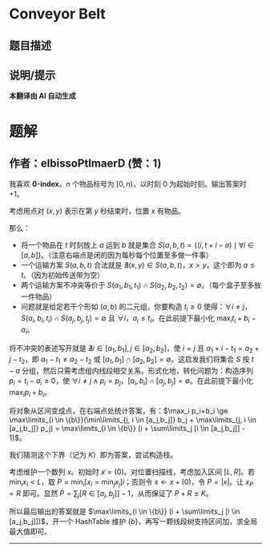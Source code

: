 # Conveyor Belt

## 题目描述

[题目链接]: https://atcoder.jp/contests/jag2017autumn/tasks/jag2017autumn_k

## 说明/提示

**本翻译由 AI 自动生成**

# 题解

## 作者：elbissoPtImaerD (赞：1)

我喜欢 **0-index**。$n$ 个物品标号为 $[0,n)$，以时刻 $0$ 为起始时刻。输出答案时 $+1$。

考虑用点对 $(x,y)$ 表示在第 $y$ 秒结束时，位置 $x$ 有物品。

那么：
- 将一个物品在 $t$ 时刻放上 $a$ 运到 $b$ 就是集合 $S(a,b,t)=\{(i,t+i-a)\mid \forall i\in[a,b]\}$。（注意右端点是闭的因为每秒每个位置至多做一件事）
- 一个运输方案 $S(a,b,t)$ 合法就是 $\nexists (x,y) \in S(a,b,t)$，$x > y$，这个即为 $a\le t$。（因为初始传送带为空）
- 两个运输方案不冲突等价于 $S(a_1,b_1,t_1) \cap S(a_2,b_2,t_2) = \emptyset$。（每个盒子至多放一件物品）
- 问题就是给定若干个形如 $(a,b)$ 的二元组，你要构造 $t_i \ge 0$ 使得：$\forall i \neq j$，$S(a_i,b_i,t_i) \cap S(a_j,b_j,t_j) =\emptyset$ 且 $\forall i$，$a_i \le t_i$。在此前提下最小化 $\max_i t_i+b_i-a_i$。

将不冲突的表述写开就是 $\nexists i\in[a_1,b_1],j\in[a_2,b_2]$，使 $i=j$ 且 $a_1+i-t_1=a_2+j-t_2$，即 $a_1 - t_1 \neq a_2 - t_2$ 或 $[a_1,b_1] \cap [a_2,b_2] = \emptyset$。这启发我们将集合 $S$ 按 $t-a$ 分组，然后只需考虑组内线段相交关系。形式化地，转化问题为：构造序列 $p_i = t_i - a_i\ge 0$，使 $\forall i\neq j \wedge p_i = p_j$，$[a_i,b_i] \cap [a_j,b_j] = \emptyset$。在此前提下最小化 $\max_i p_i+b_i$。

将对象从区间变成点，在右端点处统计答案，有：$\max_i p_i+b_i \ge \max\limits_{i \in \{b\}}(\min\limits_{j, i \in [a_j,b_j]} b_j + \max\limits_{j, i \in [a_j,b_j]} p_j) = \max\limits_{i \in \{b\}} (i + \sum\limits_j [i \in [a_j,b_j]] - 1)$。

我们猜测这个下界（记为 $K$）即为答案，尝试构造枝。

考虑维护一个数列 $x$。初始时 $x=(0)$。对位置扫描线，考虑加入区间 $[L,R]$。若 $\min_i x_i < L$，取 $P = \min_i [x_i = \min_j x_j] i$；否则令 $x \gets x + (0)$，令 $P = |x|$。让 $x_P=R$ 即可。显然 $P = \sum_j [R \in [a_j,b_j]] - 1$，从而保证了 $P+R \le K$。

所以最后输出的答案就是 $\max\limits_{i \in \{b\}} (i + \sum\limits_j [i \in [a_j,b_j]])$，开一个 HashTable 维护 $\{b\}$，再写一颗线段树支持区间加，求全局最大值即可。

---

